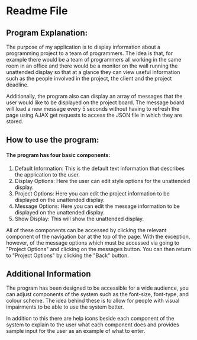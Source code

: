 # Readme File

Program Explanation:
-------------------
The purpose of my application is to display information about a programming project to a team of programmers. The idea is that, for example there would be a team of programmers all working in the same room in an office and there would be a monitor on the wall running the unattended display so that at a glance they can view useful information such as the people involved in the project, the client and the project deadline.

Additionally, the program also can display an array of messages that the user would like to be displayed on the project board. The message board will load a new message every 5 seconds without having to refresh the page using AJAX get requests to access the JSON file in which they are stored.

How to use the program:
-----------------------

#### The program has four basic components:
1. Default Information: This is the default text information that describes the application to the user.
2. Display Options: Here the user can edit style options for the unattended display.
3. Project Options: Here you can edit the project information to be displayed on the unattended display.
4. Message Options: Here you can edit the message information to be displayed on the unattended display.
5. Show Display: This will show the unattended display.

All of these components can be accessed by clicking the relevant component of the navigation bar at the top of the page. With the exception, however, of the message options which must be accessed via going to "Project Options" and clicking on the messages button. You can then return to "Project Options" by clicking the "Back" button.



Additional Information
----------------------

The program has been designed to be accessible for a wide audience, you can adjust components of the system such as the font-size, font-type, and colour scheme. The idea behind these is to allow for people with visual impairments to be able to use the system better.

In addition to this there are help icons beside each component of the system to explain to the user what each component does and provides sample input for the user as an example of what to enter.
